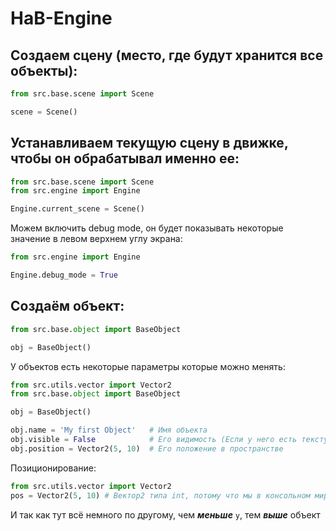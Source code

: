# HaB-Engine

## Создаем сцену (место, где будут хранится все объекты):
```python
from src.base.scene import Scene

scene = Scene()
```

## Устанавливаем текущую сцену в движке, чтобы он обрабатывал именно ее:
```python
from src.base.scene import Scene
from src.engine import Engine

Engine.current_scene = Scene()
```

Можем включить debug mode, он будет показывать некоторые значение в левом верхнем углу экрана:
```python
from src.engine import Engine

Engine.debug_mode = True
```

## Создаём объект:
```python
from src.base.object import BaseObject

obj = BaseObject()
```

У объектов есть некоторые параметры которые можно менять:
```python
from src.utils.vector import Vector2
from src.base.object import BaseObject

obj = BaseObject()

obj.name = 'My first Object'   # Имя объекта
obj.visible = False            # Его видимость (Если у него есть текстура конечно)
obj.position = Vector2(5, 10)  # Его положение в пространстве
```
Позиционирование:
```python
from src.utils.vector import Vector2
pos = Vector2(5, 10) # Вектор2 типа int, потому что мы в консольном мире
```
И так как тут всё немного по другому, чем ***меньше*** `y`, тем ***выше*** объект

